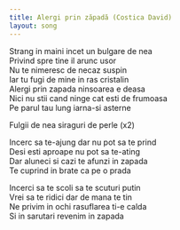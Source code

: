 ```yaml
---
title: Alergi prin zăpadă (Costica David)
layout: song
---
```


Strang in maini incet un bulgare de nea  
Privind spre tine il arunc usor  
Nu te nimeresc de necaz suspin  
Iar tu fugi de mine in ras cristalin  
Alergi prin zapada ninsoarea e deasa  
Nici nu stii cand ninge cat esti de frumoasa  
Pe parul tau lung iarna-si asterne  


Fulgii de nea siraguri de perle (x2)  


Incerc sa te-ajung dar nu pot sa te prind  
Desi esti aproape nu pot sa te-ating  
Dar aluneci si cazi te afunzi in zapada  
Te cuprind in brate ca pe o prada  


Incerci sa te scoli sa te scuturi putin  
Vrei sa te ridici dar de mana te tin  
Ne privim in ochi rasuflarea ti-e calda  
Si in sarutari revenim in zapada  
